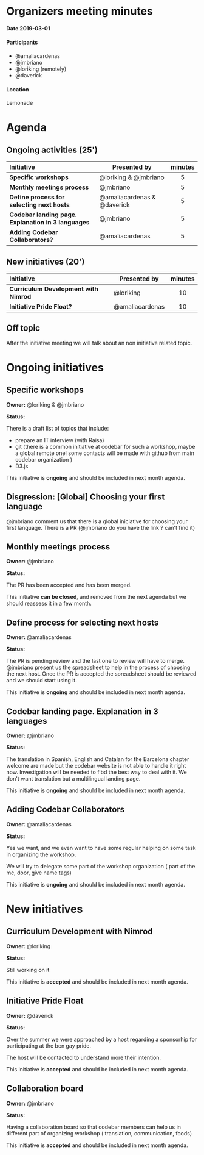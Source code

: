 # Organizers meeting minutes

#### Date  2019-03-01

#### Participants

* @amaliacardenas
* @jmbriano
* @loriking (remotely)
* @daverick

#### Location

Lemonade

# Agenda

## Ongoing activities (25')

|**Initiative**| Presented by |minutes|
|:------------|--------------|:--:|
|**Specific workshops**|@loriking & @jmbriano|5|
|**Monthly meetings process**|@jmbriano|5|
|**Define process for selecting next hosts**|@amaliacardenas & @daverick|5|
|**Codebar landing page. Explanation in 3 languages**|@jmbriano|5|
|**Adding Codebar Collaborators?**|@amaliacardenas|5|

## New initiatives (20')

|**Initiative**| Presented by |minutes|
|:------------|--------------|:--:|
|**Curriculum Development with Nimrod**|@loriking|10|
|**Initiative Pride Float?**|@amaliacardenas|10|

## Off topic

After the initiative meeting we will talk about an non initiative related topic.

# Ongoing initiatives

## Specific workshops

**Owner:** @loriking & @jmbriano

**Status:**

There is a draft list of topics that include:
* prepare an IT interview (with Raisa)
* git (there is a common initiative at codebar for such a workshop, maybe a global remote one! some contacts will be made with github from main codebar organization )
* D3.js

This initiative is **ongoing** and should be included in next month agenda.

## Disgression: [Global] Choosing your first language

@jmbriano comment us that there is a global iniciative for choosing your first language. There is a PR (@jmbriano  do you have the link ? can't find it)

## Monthly meetings process

**Owner:** @jmbriano

**Status:**

The PR has been accepted and has been merged.

This initiative  **can be closed**, and removed from the next agenda  but we should reassess it in a few month.

## Define process for selecting next hosts

**Owner:** @amaliacardenas

**Status:**

The PR is pending review and the last one to review will have to merge.
@jmbriano present us the spreadsheet to help in the process of choosing the next host.
Once the PR is accepted the spreadsheet should be reviewed and we should start using it.

This initiative is **ongoing** and should be included in next month agenda.

## Codebar landing page. Explanation in 3 languages

**Owner:** @jmbriano

**Status:**

The translation in Spanish, English and Catalan for the Barcelona chapter welcome are made but the codebar website is not able to handle it right now.
Investigation will be needed to fibd the best way to deal with it.
We don't want translation but a multilingual landing page.

This initiative is **ongoing** and should be included in next month agenda.

## Adding Codebar Collaborators

**Owner:** @amaliacardenas

**Status:**

Yes we want, and we even want to have some regular helping on some task in organizing the workshop.

We will try to delegate some part of the workshop organization ( part of the mc, door, give name tags)

This initiative is **ongoing** and should be included in next month agenda.

# New initiatives

## Curriculum Development with Nimrod

**Owner:** @loriking

**Status:**

Still working on it

This initiative is **accepted** and should be included in next month agenda.


## Initiative Pride Float

**Owner:** @daverick

**Status:**

Over the summer we were approached by a host regarding a sponsorhip for participating at the bcn gay pride.

The host will be contacted to understand more their intention.

This initiative is **accepted** and should be included in next month agenda.

## Collaboration board

**Owner:** @jmbriano

**Status:**

Having a collaboration board so that codebar members can help us in different part of organizing workshop ( translation, communication, foods)

This initiative is **accepted** and should be included in next month agenda.
